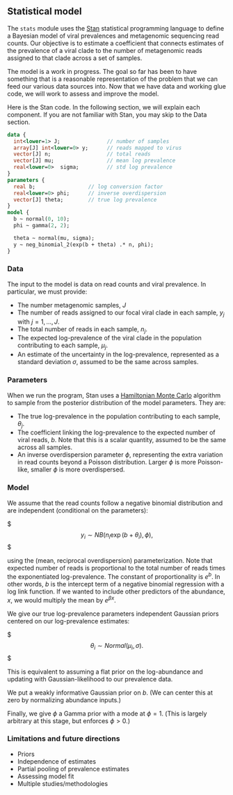 ## Statistical model

The `stats` module uses the [Stan](https://mc-stan.org/) statistical programming language to define a Bayesian model of viral prevalences and metagenomic sequencing read counts.
Our objective is to estimate a coefficient that connects estimates of the prevalence of a viral clade to the number of metagenomic reads assigned to that clade across a set of samples.

The model is a work in progress.
The goal so far has been to have something that is a reasonable representation of the problem that we can feed our various data sources into.
Now that we have data and working glue code, we will work to assess and improve the model.

Here is the Stan code.
In the following section, we will explain each component.
If you are not familiar with Stan, you may skip to the Data section.

```stan
data {
  int<lower=1> J;               // number of samples
  array[J] int<lower=0> y;      // reads mapped to virus
  vector[J] n;                  // total reads
  vector[J] mu;                 // mean log prevalence
  real<lower=0>  sigma;         // std log prevalence
}
parameters {
  real b;                 // log conversion factor
  real<lower=0> phi;      // inverse overdispersion
  vector[J] theta;        // true log prevalence
}
model {
  b ~ normal(0, 10);
  phi ~ gamma(2, 2);

  theta ~ normal(mu, sigma);
  y ~ neg_binomial_2(exp(b + theta) .* n, phi);
}
```

### Data

The input to the model is data on read counts and viral prevalence.
In particular, we must provide:

- The number metagenomic samples, $J$
- The number of reads assigned to our focal viral clade in each sample, $y_j$ with $j = 1, \ldots, J$. 
- The total number of reads in each sample, $n_j$.
- The expected log-prevalence of the viral clade in the population contributing to each sample, $\mu_j$.
- An estimate of the uncertainty in the log-prevalence, represented as a standard deviation $\sigma$, assumed to be the same across samples.

### Parameters

When we run the program, Stan uses a [Hamiltonian Monte Carlo](https://en.wikipedia.org/wiki/Hamiltonian_Monte_Carlo) algorithm to sample from the posterior distribution of the model parameters. 
They are:

- The true log-prevalence in the population contributing to each sample, $\theta_j$.
- The coefficient linking the log-prevalence to the expected number of viral reads, $b$. Note that this is a scalar quantity, assumed to be the same across all samples.
- An inverse overdispersion parameter $\phi$, representing the extra variation in read counts beyond a Poisson distribution. Larger $\phi$ is more Poisson-like, smaller $\phi$ is more overdispersed.

### Model

We assume that the read counts follow a negative binomial distribution and are independent (conditional on the parameters):

$$$
y_i \sim NB(n_i \exp(b + \theta_i), \phi),
$$$

using the (mean, reciprocal overdispersion) parameterization.
Note that expected number of reads is proportional to the total number of reads times the exponentiated log-prevalence.
The constant of proportionality is $e^b$.
In other words, $b$ is the intercept term of a negative binomial regression with a log link function.
If we wanted to include other predictors of the abundance, $x$, we would multiply the mean by $e^{\beta x}$. 

We give our true log-prevalence parameters independent Gaussian priors centered on our log-prevalence estimates:

$$$
\theta_i \sim Normal(\mu_i, \sigma).
$$$

This is equivalent to assuming a flat prior on the log-abundance and updating with Gaussian-likelihood to our prevalence data.

We put a weakly informative Gaussian prior on $b$.
(We can center this at zero by normalizing abundance inputs.)

Finally, we give $\phi$ a Gamma prior with a mode at $\phi = 1$.
(This is largely arbitrary at this stage, but enforces $\phi > 0$.)

### Limitations and future directions

- Priors
- Independence of estimates
- Partial pooling of prevalence estimates
- Assessing model fit
- Multiple studies/methodologies
